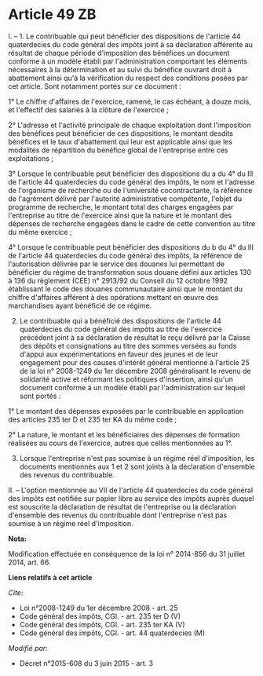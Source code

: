 # Article 49 ZB

I. – 1. Le contribuable qui peut bénéficier des dispositions de l'article 44 quaterdecies du code général des impôts joint à
sa déclaration afférente au résultat de chaque période d'imposition des bénéfices un document conforme à un modèle établi par
l'administration comportant les éléments nécessaires à la détermination et au suivi du bénéfice ouvrant droit à abattement
ainsi qu'à la vérification du respect des conditions posées par cet article. Sont notamment portés sur ce document : 

1° Le chiffre d'affaires de l'exercice, ramené, le cas échéant, à douze mois, et l'effectif des salariés à la clôture de
l'exercice ; 

2° L'adresse et l'activité principale de chaque exploitation dont l'imposition des bénéfices peut bénéficier de ces
dispositions, le montant desdits bénéfices et le taux d'abattement qui leur est applicable ainsi que les modalités de
répartition du bénéfice global de l'entreprise entre ces exploitations ; 

3° Lorsque le contribuable peut bénéficier des dispositions du a du 4° du III de l'article 44 quaterdecies du code général
des impôts, le nom et l'adresse de l'organisme de recherche ou de l'université cocontractante, la référence de l'agrément
délivré par l'autorité administrative compétente, l'objet du programme de recherche, le montant total des charges engagées
par l'entreprise au titre de l'exercice ainsi que la nature et le montant des dépenses de recherche engagées dans le cadre de
cette convention au titre du même exercice ; 

4° Lorsque le contribuable peut bénéficier des dispositions du b du 4° du III de l'article 44 quaterdecies du code général
des impôts, la référence de l'autorisation délivrée par le service des douanes lui permettant de bénéficier du régime de
transformation sous douane défini aux articles 130 à 136 du règlement (CEE) n° 2913/92 du Conseil du 12 octobre 1992
établissant le code des douanes communautaire ainsi que le montant du chiffre d'affaires afférent à des opérations mettant en
œuvre des marchandises ayant bénéficié de ce régime. 

2. Le contribuable qui a bénéficié des dispositions de l'article 44 quaterdecies du code général des impôts au titre de
l'exercice précédent joint à sa déclaration de résultat le reçu délivré par la Caisse des dépôts et consignations au titre
des sommes versées au fonds d'appui aux expérimentations en faveur des jeunes et de leur engagement pour des causes d'intérêt
général mentionné à l'article 25 de la loi n° 2008-1249 du 1er décembre 2008 généralisant le revenu de solidarité active et
réformant les politiques d'insertion, ainsi qu'un document conforme à un modèle établi par l'administration sur lequel sont
portés : 

1° Le montant des dépenses exposées par le contribuable en application des articles 235 ter D et 235 ter KA du même code ; 

2° La nature, le montant et les bénéficiaires des dépenses de formation réalisées au cours de l'exercice, autres que celles
mentionnées au 1°. 

3. Lorsque l'entreprise n'est pas soumise à un régime réel d'imposition, les documents mentionnés aux 1 et 2 sont joints à la
déclaration d'ensemble des revenus du contribuable. 

II. – L'option mentionnée au VII de l'article 44 quaterdecies du code général des impôts est notifiée sur papier libre au
service des impôts auprès duquel est souscrite la déclaration de résultat de l'entreprise ou la déclaration d'ensemble des
revenus du contribuable dont l'entreprise n'est pas soumise à un régime réel d'imposition.

**Nota:**

Modification effectuée en conséquence de la loi n° 2014-856 du 31 juillet 2014, art. 66.

**Liens relatifs à cet article**

_Cite_:

  - Loi n°2008-1249 du 1er décembre 2008 - art. 25
  - Code général des impôts, CGI. - art. 235 ter D (V)
  - Code général des impôts, CGI. - art. 235 ter KA (V)
  - Code général des impôts, CGI. - art. 44 quaterdecies (M)

_Modifié par_:

  - Décret n°2015-608 du 3 juin 2015 - art. 3
